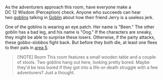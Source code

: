 As the adventurers approach this room, have everyone make a DC 12 Wisdom (Perception) check. Anyone who succeeds can hear two [goblins](https://5e.tools/bestiary.html#goblin_mm) talking in [Goblin](https://5e.tools/languages.html#goblin_phb) about how their friend Jerry is a useless jerk.


One of the goblins is wearing an eye patch. Her name is "Been." The other goblin has a bad leg, and his name is "Oog." If the characters are sneaky, they might be able to surprise these losers. Otherwise, if the party attacks, these gobbo-slobbos fight back. But before they both die, at least one flees to their pals in [area 5](https://5e.tools/adventure.html#rmbre,1,5.%20another%20goblin%20room,0).


> [!NOTE] Room
> This room features a small wooden table and a couple of stools. Two goblins hang out here, looking pretty bored. Maybe they'd be less bored if they got into a life-or-death struggle with a few adventurers? Just a thought.
